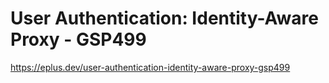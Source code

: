 # User Authentication: Identity-Aware Proxy - GSP499

<https://eplus.dev/user-authentication-identity-aware-proxy-gsp499>